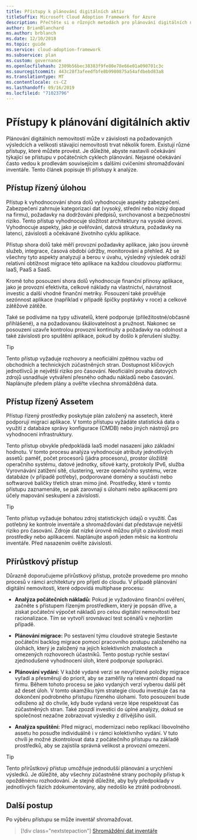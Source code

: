 ```yaml
---
title: Přístupy k plánování digitálních aktiv
titleSuffix: Microsoft Cloud Adoption Framework for Azure
description: Přečtěte si o různých metodách pro plánování digitálních nemovitostí.
author: BrianBlanchard
ms.author: brblanch
ms.date: 12/10/2018
ms.topic: guide
ms.service: cloud-adoption-framework
ms.subservice: plan
ms.custom: governance
ms.openlocfilehash: 2309b56bec38383f9fe80e78e66e01a090701c3c
ms.sourcegitcommit: 443c28f3afeedfbfe8b9980875a54afdbebd83a8
ms.translationtype: MT
ms.contentlocale: cs-CZ
ms.lasthandoff: 09/16/2019
ms.locfileid: "71023796"
---
```

# <a name="approaches-to-digital-estate-planning"></a>Přístupy k plánování digitálních aktiv

Plánování digitálních nemovitostí může v závislosti na požadovaných výsledcích a velikosti stávající nemovitosti trvat několik forem. Existují různé přístupy, které můžete provést. Je důležité, abyste nastavili očekávání týkající se přístupu v počátečních cyklech plánování. Nejasné očekávání často vedou k prodlevám souvisejícím s dalšími cvičeními shromažďování inventáře. Tento článek popisuje tři přístupy k analýze.

## <a name="workload-driven-approach"></a>Přístup řízený úlohou

Přístup k vyhodnocování shora dolů vyhodnocuje aspekty zabezpečení. Zabezpečení zahrnuje kategorizaci dat (vysoký, střední nebo nízký dopad na firmu), požadavky na dodržování předpisů, svrchovanost a bezpečnostní riziko. Tento přístup vyhodnocuje složitost architektury na vysoké úrovni. Vyhodnocuje aspekty, jako je ověřování, datová struktura, požadavky na latenci, závislosti a očekávané životního cyklu aplikace.

Přístup shora dolů také měří provozní požadavky aplikace, jako jsou úrovně služeb, integrace, časová období údržby, monitorování a přehled. Až se všechny tyto aspekty analyzují a berou v úvahu, výsledný výsledek odráží relativní obtížnost migrace této aplikace na každou cloudovou platformu: IaaS, PaaS a SaaS.

Kromě toho posouzení shora dolů vyhodnocuje finanční přínosy aplikace, jako je provozní efektivita, celkové náklady na vlastnictví, návratnost investic a další vhodné finanční metriky. Posouzení také prověřuje sezónnost aplikace (například v případě špičky poptávky v roce) a celkové zátěžové zátěže.

Také se podíváme na typy uživatelů, které podporuje (příležitostné/občasně přihlášené), a na požadovanou škálovatelnost a pružnost. Nakonec se posouzení uzavře kontrolou provozní kontinuity a požadavky na odolnost a také závislosti pro spuštění aplikace, pokud by došlo k přerušení služby.

> [!TIP]
> Tento přístup vyžaduje rozhovory a neoficiální zpětnou vazbu od obchodních a technických zúčastněných stran. Dostupnost klíčových jednotlivců je největší riziko pro časování. Neoficiální povaha datových zdrojů usnadňuje vytváření přesného odhadu nákladů nebo časování. Naplánujte předem plány a ověřte všechna shromážděná data.

## <a name="asset-driven-approach"></a>Přístup řízený Assetem

Přístup řízený prostředky poskytuje plán založený na assetech, které podporují migraci aplikace. V tomto přístupu vyžádáte statistická data o využití z databáze správy konfigurace (CMDB) nebo jiných nástrojů pro vyhodnocení infrastruktury.

Tento přístup obvykle předpokládá IaaS model nasazení jako základní hodnotu. V tomto procesu analýza vyhodnocuje atributy jednotlivých assetů: paměť, počet procesorů (jádra procesoru), prostor úložiště operačního systému, datové jednotky, síťové karty, protokoly IPv6, služba Vyrovnávání zatížení sítě, clustering, verze operačního systému, verze databáze (v případě potřeby), podporované domény a součásti nebo softwarové balíčky třetích stran mimo jiné. Prostředky, které v tomto přístupu zaznamenáte, se pak zarovnají s úlohami nebo aplikacemi pro účely mapování seskupení a závislostí.

> [!TIP]
> Tento přístup vyžaduje bohatou zdroj statistických údajů o využití. Čas potřebný ke kontrole inventáře a shromažďování dat představuje největší riziko pro časování. Zdroje dat nízké úrovně můžou přijít o závislosti mezi prostředky nebo aplikacemi. Naplánujte aspoň jeden měsíc na kontrolu inventáře. Před nasazením ověřte závislosti.

## <a name="incremental-approach"></a>Přírůstkový přístup

Důrazně doporučujeme přírůstkový přístup, protože provedeme pro mnoho procesů v rámci architektury pro přijetí do cloudu. V případě plánování digitální nemovitosti, které odpovídá multiphase procesu:

- **Analýza počátečních nákladů:** Pokud je vyžadováno finanční ověření, začněte s přístupem řízeným prostředkem, který je popsán dříve, a získat počáteční výpočet nákladů pro celou digitální nemovitosti bez racionalizace. Tím se vytvoří srovnávací test scénářů v nejhorším případě.

- **Plánování migrace:** Po sestavení týmu cloudové strategie Sestavte počáteční backlog migrace pomocí pracovního postupu založeného na úlohách, který je založený na jejich kolektivních znalostech a omezených rozhovorech účastníků. Tento postup rychle sestaví zjednodušené vyhodnocení úloh, které podporuje spolupráci.

- **Plánování vydání:** V každé vydané verzi se nevyřízené položky migrace vyřadí a přesměrují do priorit, aby se zaměřily na relevantní dopad na firmu. Během tohoto procesu se jako vydaných verzí vyberou další pět až deset úloh. V tomto okamžiku tým strategie cloudu investuje čas na dokončení podrobného přístupu řízeného úlohami. Toto posouzení bude odloženo až do chvíle, kdy bude vydaná verze lépe respektovat čas zúčastněných stran. Také zpozdí investici do úplné analýzy, dokud se společnost nezačne zobrazovat výsledky z dřívějšího úsilí.

- **Analýza spuštění:** Před migrací, modernizaci nebo replikací libovolného assetu ho posuďte individuálně i v rámci kolektivního vydání. V tuto chvíli je možné zkontrolovat data z počátečního přístupu na základě prostředků, aby se zajistila správná velikost a provozní omezení.

> [!TIP]
> Tento přírůstkový přístup umožňuje jednodušší plánování a urychlení výsledků. Je důležité, aby všechny zúčastněné strany pochopily přístup k opožděnému rozhodování. Je stejně důležité, aby byly předpoklady v jednotlivých fázích zdokumentovány, aby nedošlo ke ztrátě podrobností.

## <a name="next-steps"></a>Další postup

Po výběru přístupu se může inventář shromažďovat.

> [!div class="nextstepaction"]
> [Shromáždění dat inventáře](./inventory.md)
